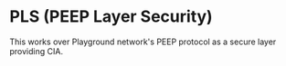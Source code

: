# PLS (PEEP Layer Security)
This works over Playground network's PEEP protocol as a secure layer providing CIA. 
